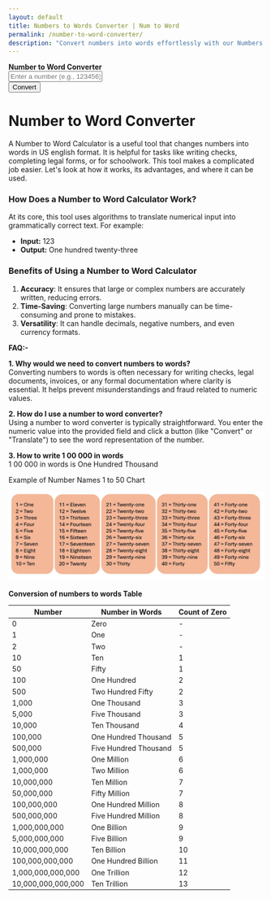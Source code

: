 ```yaml
---
layout: default
title: Numbers to Words Converter | Num to Word 
permalink: /number-to-word-converter/
description: "Convert numbers into words effortlessly with our Numbers to Words Converter. Simple, fast, and accurate, it's the perfect tool for all your conversion needs."
---
```




 <div class="row justify-content-center ">
  <div class="col-6 py-4  bg-body-tertiary custom-box ">
   <div class="converter-box text-center">
     <strong>Number to Word Converter</strong>
       <div class="mb-3 pt-2"><input type="text" id="numberInput" class="form-control" placeholder="Enter a number (e.g., 123456)" >
      </div>
      <button id="convertButton" class="btn btn-primary mb-3">Convert</button>
        <strong><div id="result" class="alert alert-info d-none"></div></strong> 
       </div>
      </div>
    </div>
<div class="py-5">
<h1>Number to Word Converter</h1>
<p>A Number to Word Calculator is a useful tool that changes numbers into words in US english format. It is helpful for tasks like writing checks, completing legal forms, or for schoolwork. This tool makes a complicated job easier. Let's look at how it works, its advantages, and where it can be used.</p>
<h3><strong>How Does a Number to Word Calculator Work?</strong></h3><p>At its core, this tool uses algorithms to translate numerical input into grammatically correct text. For example:</p><ul>    <li><strong>Input:</strong> 123</li>    <li><strong>Output:</strong> One hundred twenty-three</li>    </ul>
<h3><strong>Benefits of Using a Number to Word Calculator</strong></h3>
<ol>
<li><strong>Accuracy</strong>: It ensures that large or complex numbers are accurately written, reducing errors.</li>
<li><strong>Time-Saving</strong>: Converting large numbers manually can be time-consuming and prone to mistakes.</li>
<li><strong>Versatility</strong>: It can handle decimals, negative numbers, and even currency formats.</li>
</ol>

<strong>FAQ:-</strong>
<strong><p>1. Why would we need to convert numbers to words?</strong><br />Converting numbers to words is often necessary for writing checks, legal documents, invoices, or any formal documentation where clarity is essential. It helps prevent misunderstandings and fraud related to numeric values.</p>
<strong><p>2. How do I use a number to word converter?</strong><br />Using a number to word converter is typically straightforward. You enter the numeric value into the provided field and click a button (like "Convert" or "Translate") to see the word representation of the number.</p>
<strong><p>3. How to write 1 00 000 in words</strong><br />1 00 000 in words is One Hundred Thousand</p>

<p> Example of Number Names 1 to 50 Chart</p>
<img src="/assets/images/number-to-word-1-to-50.jpg" alt="Example of Number to word , Number Names 1 to 50" fetchpriority="high" loading="auto">

<p><strong>Conversion of numbers to words Table</strong></p>
<table class="table table-bordered text-center table-striped">
<thead class="table-primary">
<tr><th scope="col">Number</th><th scope="col">Number in Words</th><th scope="col">Count of Zero</th></tr></thead>
<tr><td>0</td><td>Zero</td><td>-</td></tr>
<tr><td>1</td><td>One</td><td>-</td></tr>
<tr><td>2</td><td>Two</td><td>-</td></tr>
<tr><td>10</td><td>Ten</td><td>1</td></tr>
<tr><td>50</td><td>Fifty</td><td>1</td></tr>
<tr><td>100</td><td>One Hundred</td><td>2</td></tr>
<tr><td>500</td><td>Two Hundred Fifty</td><td>2</td></tr>
<tr><td>1,000</td><td>One Thousand</td><td>3</td></tr>
<tr><td>5,000</td><td>Five Thousand </td><td>3</td></tr>
<tr><td>10,000</td><td>Ten Thousand</td><td>4</td></tr>
<tr><td>100,000</td><td>One Hundred Thousand</td><td>5</td></tr>
<tr><td>500,000</td><td>Five Hundred Thousand</td><td>5</td></tr>
<tr><td>1,000,000</td><td>One Million</td><td>6</td></tr>
<tr><td>1,000,000</td><td>Two Million</td><td>6</td></tr>
<tr><td>10,000,000</td><td>Ten Million</td><td>7</td></tr>
<tr><td>50,000,000</td><td>Fifty Million</td><td>7</td></tr>
<tr><td>100,000,000</td><td>One Hundred Million</td><td>8</td></tr>
<tr><td>500,000,000</td><td>Five Hundred Million</td><td>8</td></tr>
<tr><td>1,000,000,000</td><td>One Billion</td><td>9</td></tr>
<tr><td>5,000,000,000</td><td>Five Billion</td><td>9</td></tr>
<tr><td>10,000,000,000</td><td>Ten Billion</td><td>10</td></tr>
<tr><td>100,000,000,000</td><td>One Hundred Billion</td><td>11</td></tr>
<tr><td>1,000,000,000,000</td><td>One Trillion</td><td>12</td></tr>
<tr><td>10,000,000,000,000</td><td>Ten Trillion</td><td>13</td></tr>
</table>
<script src="{{ '/assets/js/num-to-word.js' | relative_url }}"></script>
